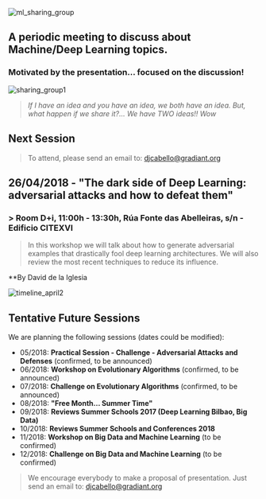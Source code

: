 ![ml_sharing_group](https://user-images.githubusercontent.com/30496090/37024691-ddf45440-2129-11e8-96f6-eca21a083b0e.png)

## A periodic meeting to discuss about Machine/Deep Learning topics. 
### Motivated by the presentation... focused on the discussion!
![sharing_group1](https://user-images.githubusercontent.com/30496090/31537549-e4db5ada-b002-11e7-9385-3dc08004c3e0.jpg)
> *If I have an idea and you have an idea, we both have an idea. But, what happen if we share it?... 
> We have TWO ideas!! Wow*

## Next Session

> To attend, please send an email to: djcabello@gradiant.org

## 26/04/2018 - "The dark side of Deep Learning: adversarial attacks and how to defeat them"

### > Room D+i, 11:00h - 13:30h, Rúa Fonte das Abelleiras, s/n - Edificio CITEXVI

> In this workshop we will talk about how to generate adversarial examples that drastically fool deep learning architectures. We will also review the most recent techniques to reduce its influence.

**By David de la Iglesia

![timeline_april2](https://user-images.githubusercontent.com/30496090/38245842-096a682c-3740-11e8-9d1f-7aef3629924e.png)

## Tentative Future Sessions
We are planning the following sessions (dates could be modified):

* 05/2018: **Practical Session - Challenge - Adversarial Attacks and Defenses** (confirmed, to be announced) 
* 06/2018: **Workshop on Evolutionary Algorithms** (confirmed, to be announced)
* 07/2018: **Challenge on Evolutionary Algorithms** (confirmed, to be announced)
* 08/2018: **"Free Month... Summer Time"**
* 09/2018: **Reviews Summer Schools 2017 (Deep Learning Bilbao, Big Data)**
* 10/2018: **Reviews Summer Schools and Conferences 2018**
* 11/2018: **Workshop on Big Data and Machine Learning** (to be confirmed)
* 12/2018: **Challenge on Big Data and Machine Learning** (to be confirmed)

> We encourage everybody to make a proposal of presentation. Just send an email to: djcabello@gradiant.org
